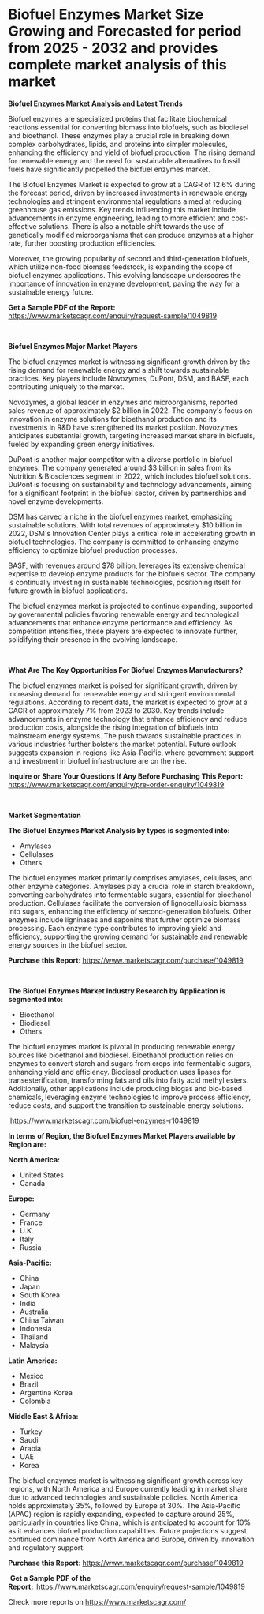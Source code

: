 <p><h1>Biofuel Enzymes Market Size Growing and Forecasted for period from 2025 - 2032 and provides complete market analysis of this market</h1></p><p><strong>Biofuel Enzymes Market Analysis and Latest Trends</strong></p>
<p><p>Biofuel enzymes are specialized proteins that facilitate biochemical reactions essential for converting biomass into biofuels, such as biodiesel and bioethanol. These enzymes play a crucial role in breaking down complex carbohydrates, lipids, and proteins into simpler molecules, enhancing the efficiency and yield of biofuel production. The rising demand for renewable energy and the need for sustainable alternatives to fossil fuels have significantly propelled the biofuel enzymes market.</p><p>The Biofuel Enzymes Market is expected to grow at a CAGR of 12.6% during the forecast period, driven by increased investments in renewable energy technologies and stringent environmental regulations aimed at reducing greenhouse gas emissions. Key trends influencing this market include advancements in enzyme engineering, leading to more efficient and cost-effective solutions. There is also a notable shift towards the use of genetically modified microorganisms that can produce enzymes at a higher rate, further boosting production efficiencies.</p><p>Moreover, the growing popularity of second and third-generation biofuels, which utilize non-food biomass feedstock, is expanding the scope of biofuel enzymes applications. This evolving landscape underscores the importance of innovation in enzyme development, paving the way for a sustainable energy future.</p></p>
<p><strong>Get a Sample PDF of the Report:&nbsp;</strong> <a href="https://www.marketscagr.com/enquiry/request-sample/1049819?utm_campaign=3222&utm_medium=2&utm_source=Github&utm_content=ia&utm_term=02042025&utm_id=biofuel-enzymes">https://www.marketscagr.com/enquiry/request-sample/1049819</a></p>
<p>&nbsp;</p>
<p><strong>Biofuel Enzymes Major Market Players</strong></p>
<p><p>The biofuel enzymes market is witnessing significant growth driven by the rising demand for renewable energy and a shift towards sustainable practices. Key players include Novozymes, DuPont, DSM, and BASF, each contributing uniquely to the market.</p><p>Novozymes, a global leader in enzymes and microorganisms, reported sales revenue of approximately $2 billion in 2022. The company's focus on innovation in enzyme solutions for bioethanol production and its investments in R&D have strengthened its market position. Novozymes anticipates substantial growth, targeting increased market share in biofuels, fueled by expanding green energy initiatives.</p><p>DuPont is another major competitor with a diverse portfolio in biofuel enzymes. The company generated around $3 billion in sales from its Nutrition & Biosciences segment in 2022, which includes biofuel solutions. DuPont is focusing on sustainability and technology advancements, aiming for a significant footprint in the biofuel sector, driven by partnerships and novel enzyme developments.</p><p>DSM has carved a niche in the biofuel enzymes market, emphasizing sustainable solutions. With total revenues of approximately $10 billion in 2022, DSM's Innovation Center plays a critical role in accelerating growth in biofuel technologies. The company is committed to enhancing enzyme efficiency to optimize biofuel production processes.</p><p>BASF, with revenues around $78 billion, leverages its extensive chemical expertise to develop enzyme products for the biofuels sector. The company is continually investing in sustainable technologies, positioning itself for future growth in biofuel applications.</p><p>The biofuel enzymes market is projected to continue expanding, supported by governmental policies favoring renewable energy and technological advancements that enhance enzyme performance and efficiency. As competition intensifies, these players are expected to innovate further, solidifying their presence in the evolving landscape.</p></p>
<p>&nbsp;</p>
<p><strong>What Are The Key Opportunities For Biofuel Enzymes Manufacturers?</strong></p>
<p><p>The biofuel enzymes market is poised for significant growth, driven by increasing demand for renewable energy and stringent environmental regulations. According to recent data, the market is expected to grow at a CAGR of approximately 7% from 2023 to 2030. Key trends include advancements in enzyme technology that enhance efficiency and reduce production costs, alongside the rising integration of biofuels into mainstream energy systems. The push towards sustainable practices in various industries further bolsters the market potential. Future outlook suggests expansion in regions like Asia-Pacific, where government support and investment in biofuel infrastructure are on the rise.</p></p>
<p><strong>Inquire or Share Your Questions If Any Before Purchasing This Report:</strong> <a href="https://www.marketscagr.com/enquiry/pre-order-enquiry/1049819?utm_campaign=3222&utm_medium=2&utm_source=Github&utm_content=ia&utm_term=02042025&utm_id=biofuel-enzymes">https://www.marketscagr.com/enquiry/pre-order-enquiry/1049819</a></p>
<p>&nbsp;</p>
<p><strong>Market Segmentation</strong></p>
<p><strong>The Biofuel Enzymes Market Analysis by types is segmented into:</strong></p>
<p><ul><li>Amylases</li><li>Cellulases</li><li>Others</li></ul></p>
<p><p>The biofuel enzymes market primarily comprises amylases, cellulases, and other enzyme categories. Amylases play a crucial role in starch breakdown, converting carbohydrates into fermentable sugars, essential for bioethanol production. Cellulases facilitate the conversion of lignocellulosic biomass into sugars, enhancing the efficiency of second-generation biofuels. Other enzymes include ligninases and saponins that further optimize biomass processing. Each enzyme type contributes to improving yield and efficiency, supporting the growing demand for sustainable and renewable energy sources in the biofuel sector.</p></p>
<p><strong>Purchase this Report:&nbsp;</strong><a href="https://www.marketscagr.com/purchase/1049819?utm_campaign=3222&utm_medium=2&utm_source=Github&utm_content=ia&utm_term=02042025&utm_id=biofuel-enzymes">https://www.marketscagr.com/purchase/1049819</a></p>
<p>&nbsp;</p>
<p><strong>The Biofuel Enzymes Market Industry Research by Application is segmented into:</strong></p>
<p><ul><li>Bioethanol</li><li>Biodiesel</li><li>Others</li></ul></p>
<p><p>The biofuel enzymes market is pivotal in producing renewable energy sources like bioethanol and biodiesel. Bioethanol production relies on enzymes to convert starch and sugars from crops into fermentable sugars, enhancing yield and efficiency. Biodiesel production uses lipases for transesterification, transforming fats and oils into fatty acid methyl esters. Additionally, other applications include producing biogas and bio-based chemicals, leveraging enzyme technologies to improve process efficiency, reduce costs, and support the transition to sustainable energy solutions.</p></p>
<p><a href="https://www.marketscagr.com/biofuel-enzymes-r1049819?utm_campaign=3222&utm_medium=2&utm_source=Github&utm_content=ia&utm_term=02042025&utm_id=biofuel-enzymes">&nbsp;https://www.marketscagr.com/biofuel-enzymes-r1049819</a></p>
<p><strong>In terms of Region, the Biofuel Enzymes Market Players available by Region are:</strong></p>
<p>
    <p> <strong> North America: </strong>
        <ul>
            <li>United States</li>
            <li>Canada</li>
        </ul>
        </p> 
    <p> <strong> Europe: </strong>
        <ul>
            <li>Germany</li>
            <li>France</li>
            <li>U.K.</li>
            <li>Italy</li>
            <li>Russia</li>
        </ul>
        </p> 
    <p> <strong> Asia-Pacific: </strong>
        <ul>
            <li>China</li>
            <li>Japan</li>
            <li>South Korea</li>
            <li>India</li>
            <li>Australia</li>
            <li>China Taiwan</li>
            <li>Indonesia</li>
            <li>Thailand</li>
            <li>Malaysia</li>
        </ul>
        </p> 
    <p> <strong> Latin America: </strong>
        <ul>
            <li>Mexico</li>
            <li>Brazil</li>
            <li>Argentina Korea</li>
            <li>Colombia</li>
        </ul>
        </p> 
    <p> <strong> Middle East & Africa: </strong>
        <ul>
            <li>Turkey</li>
            <li>Saudi</li>
            <li>Arabia</li>
            <li>UAE</li>
            <li>Korea</li>
        </ul>
    </p>
    </p>
<p><p>The biofuel enzymes market is witnessing significant growth across key regions, with North America and Europe currently leading in market share due to advanced technologies and sustainable policies. North America holds approximately 35%, followed by Europe at 30%. The Asia-Pacific (APAC) region is rapidly expanding, expected to capture around 25%, particularly in countries like China, which is anticipated to account for 10% as it enhances biofuel production capabilities. Future projections suggest continued dominance from North America and Europe, driven by innovation and regulatory support.</p></p>
<p><strong>Purchase this Report: </strong><a href="https://www.marketscagr.com/purchase/1049819?utm_campaign=3222&utm_medium=2&utm_source=Github&utm_content=ia&utm_term=02042025&utm_id=biofuel-enzymes">https://www.marketscagr.com/purchase/1049819</a></p>
<p>&nbsp;<strong>Get a Sample PDF of the Report:&nbsp;&nbsp;</strong><a href="https://www.marketscagr.com/enquiry/request-sample/1049819?utm_campaign=3222&utm_medium=2&utm_source=Github&utm_content=ia&utm_term=02042025&utm_id=biofuel-enzymes">https://www.marketscagr.com/enquiry/request-sample/1049819</a></p>
<p><strong></strong></p>
<p>Check more reports on <a href="https://www.marketscagr.com/?utm_campaign=3222&utm_medium=2&utm_source=Github&utm_content=ia&utm_term=02042025&utm_id=biofuel-enzymes">https://www.marketscagr.com/</a></p>